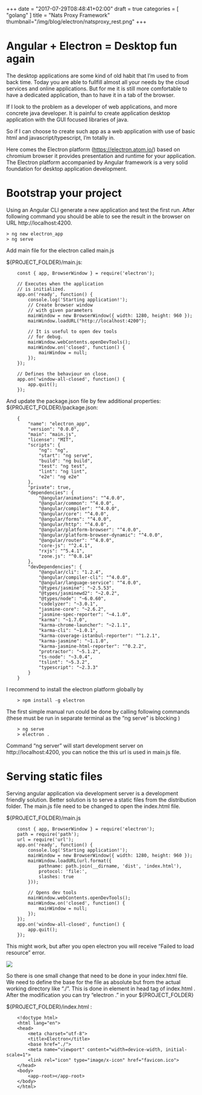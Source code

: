 +++
date = "2017-07-29T08:48:41+02:00"
draft = true
categories = [ "golang"
]
title = "Nats Proxy Framework"
thumbnail="/img/blog/electron/natsproxy_rest.png"
+++

# Angular + Electron = Desktop fun again
The desktop applications are some kind of old habit that I’m used to from back time. Today you are able to fullfill almost all your needs by the cloud services and online applications. But for me it is still more comfortable to have a dedicated application, than to have it in a tab of the browser.

If I look to the problem as a developer of web applications, and more concrete java developer. It is painful to create application desktop application with the GUI focused libraries of java. 

So if I can choose to create such app as a web application with use of basic html and javascript/typescript, I’m totally in.

Here comes the Electron platform (https://electron.atom.io/) based on chromium browser it provides presentation and runtime for your application.
The Electron platform accompanied by Angular framework is a very solid foundation for desktop application development.


# Bootstrap your project

Using an Angular CLI generate a new application and test the first run. After following command you should be able to see the result in the browser on URL http://localhost:4200.

    > ng new electron_app
    > ng serve

Add main file for the electron called main.js

${PROJECT_FOLDER}/main.js:
```
    const { app, BrowserWindow } = require('electron');
    
    // Executes when the application 
    // is initialized.
    app.on('ready', function() {
        console.log('Starting application!');
        // Create browser window 
        // with given parameters
        mainWindow = new BrowserWindow({ width: 1280, height: 960 });
        mainWindow.loadURL("http://localhost:4200");
    
        // It is useful to open dev tools
        // for debug.
        mainWindow.webContents.openDevTools();
        mainWindow.on('closed', function() {
            mainWindow = null;
        });
    });
    
    // Defines the behaviour on close.
    app.on('window-all-closed', function() {
        app.quit();
    });
```

And update the package.json file by few additional properties:
${PROJECT_FOLDER}/package.json:

```
    {
        "name": "electron_app",
        "version": "0.0.0",
        "main": "main.js",
        "license": "MIT",
        "scripts": {
            "ng": "ng",
            "start": "ng serve",
            "build": "ng build",
            "test": "ng test",
            "lint": "ng lint",
            "e2e": "ng e2e"
        },
        "private": true,
        "dependencies": {
            "@angular/animations": "^4.0.0",
            "@angular/common": "^4.0.0",
            "@angular/compiler": "^4.0.0",
            "@angular/core": "^4.0.0",
            "@angular/forms": "^4.0.0",
            "@angular/http": "^4.0.0",
            "@angular/platform-browser": "^4.0.0",
            "@angular/platform-browser-dynamic": "^4.0.0",
            "@angular/router": "^4.0.0",
            "core-js": "^2.4.1",
            "rxjs": "^5.4.1",
            "zone.js": "^0.8.14"
        },
        "devDependencies": {
            "@angular/cli": "1.2.4",
            "@angular/compiler-cli": "^4.0.0",
            "@angular/language-service": "^4.0.0",
            "@types/jasmine": "~2.5.53",
            "@types/jasminewd2": "~2.0.2",
            "@types/node": "~6.0.60",
            "codelyzer": "~3.0.1",
            "jasmine-core": "~2.6.2",
            "jasmine-spec-reporter": "~4.1.0",
            "karma": "~1.7.0",
            "karma-chrome-launcher": "~2.1.1",
            "karma-cli": "~1.0.1",
            "karma-coverage-istanbul-reporter": "^1.2.1",
            "karma-jasmine": "~1.1.0",
            "karma-jasmine-html-reporter": "^0.2.2",
            "protractor": "~5.1.2",
            "ts-node": "~3.0.4",
            "tslint": "~5.3.2",
            "typescript": "~2.3.3"
        }
    }
```

I recommend to install the electron platform globally by

```
    > npm install -g electron
```

The first simple manual run could be done by calling following commands (these must be run in separate terminal as the “ng serve” is blocking )

```
    > ng serve
    > electron .
```

Command “ng server” will start development server on http://localhost:4200, you can notice the this url is used in main.js file. 

# Serving static files

Serving angular application via development server is a development friendly solution. Better solution is to serve a static files from the distribution folder. The main.js file need to be changed to open the index.html file.

${PROJECT_FOLDER}/main.js
```
    const { app, BrowserWindow } = require('electron');
    path = require('path');
    url = require('url');
    app.on('ready', function() {
        console.log('Starting application!');
        mainWindow = new BrowserWindow({ width: 1280, height: 960 });
        mainWindow.loadURL(url.format({
            pathname: path.join(__dirname, 'dist', 'index.html'),
            protocol: 'file:',
            slashes: true
        }));
    
        // Opens dev tools
        mainWindow.webContents.openDevTools();
        mainWindow.on('closed', function() {
            mainWindow = null;
        });
    });
    app.on('window-all-closed', function() {
        app.quit();
    });
```
This might work, but after you open electron you will receive “Failed to load resource” error.

<img src ="https://d2mxuefqeaa7sj.cloudfront.net/s_F68920300BC018EB3E1E88614B689BAD376E939D730AA4BF30888F46A4DF2F8A_1501387336733_image.png"/>


So there is one small change that need to be done in your index.html file. We need to define the base for the file as absolute but from the actual working directory like “./”. This is done in <base> element in head tag of index.html . After the modification you can try “electron .” in your ${PROJECT_FOLDER}

${PROJECT_FOLDER}/index.html :

```
    <!doctype html>
    <html lang="en">
    <head>
        <meta charset="utf-8">
        <title>Electron</title>
        <base href="./">
        <meta name="viewport" content="width=device-width, initial-scale=1">
        <link rel="icon" type="image/x-icon" href="favicon.ico">
    </head>
    <body>
        <app-root></app-root>
    </body>
    </html>
```